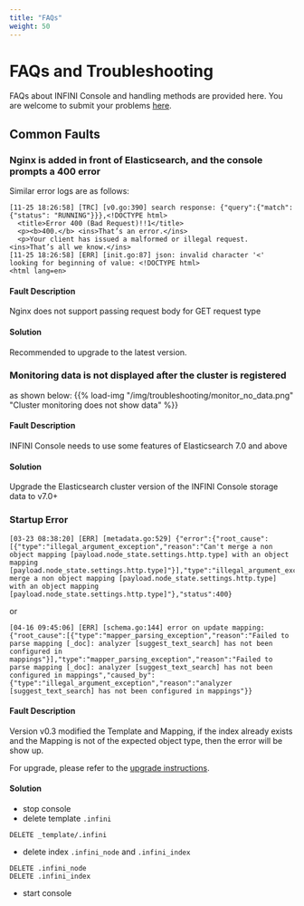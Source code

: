 ```yaml
---
title: "FAQs"
weight: 50
---
```


# FAQs and Troubleshooting

FAQs about INFINI Console and handling methods are provided here. You are welcome to submit your problems [here](https://github.com/infinilabs/console/issues/new).

## Common Faults

### Nginx is added in front of Elasticsearch, and the console prompts a 400 error

Similar error logs are as follows:

```
[11-25 18:26:58] [TRC] [v0.go:390] search response: {"query":{"match":{"status": "RUNNING"}}},<!DOCTYPE html>
  <title>Error 400 (Bad Request)!!1</title>
  <p><b>400.</b> <ins>That’s an error.</ins>
  <p>Your client has issued a malformed or illegal request.  <ins>That’s all we know.</ins>
[11-25 18:26:58] [ERR] [init.go:87] json: invalid character '<' looking for beginning of value: <!DOCTYPE html>
<html lang=en>
```

#### Fault Description

Nginx does not support passing request body for GET request type

#### Solution

Recommended to upgrade to the latest version.

### Monitoring data is not displayed after the cluster is registered

as shown below:
{{% load-img "/img/troubleshooting/monitor_no_data.png" "Cluster monitoring does not show data" %}}

#### Fault Description

INFINI Console needs to use some features of Elasticsearch 7.0 and above

#### Solution

Upgrade the Elasticsearch cluster version of the INFINI Console storage data to v7.0+

### Startup Error

```
[03-23 08:38:20] [ERR] [metadata.go:529] {"error":{"root_cause":[{"type":"illegal_argument_exception","reason":"Can't merge a non object mapping [payload.node_state.settings.http.type] with an object mapping [payload.node_state.settings.http.type]"}],"type":"illegal_argument_exception","reason":"Can't merge a non object mapping [payload.node_state.settings.http.type] with an object mapping [payload.node_state.settings.http.type]"},"status":400}
```

or

```
[04-16 09:45:06] [ERR] [schema.go:144] error on update mapping: {"root_cause":[{"type":"mapper_parsing_exception","reason":"Failed to parse mapping [_doc]: analyzer [suggest_text_search] has not been configured in mappings"}],"type":"mapper_parsing_exception","reason":"Failed to parse mapping [_doc]: analyzer [suggest_text_search] has not been configured in mappings","caused_by":{"type":"illegal_argument_exception","reason":"analyzer [suggest_text_search] has not been configured in mappings"}}
```

#### Fault Description

Version v0.3 modified the Template and Mapping, if the index already exists and the Mapping is not of the expected object type, then the error will be show up.

For upgrade, please refer to the [upgrade instructions](../upgrade/).

#### Solution

- stop console
- delete template `.infini`

```
DELETE _template/.infini
```

- delete index `.infini_node` and `.infini_index`

```
DELETE .infini_node
DELETE .infini_index
```

- start console
